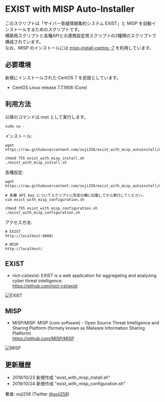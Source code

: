# EXIST with MISP Auto-Installer

このスクリプトは「サイバー脅威情報集約システム EXIST」と MISP を自動インストールするためのスクリプトです。  
構築用スクリプトと各種APIとの連携設定用スクリプトの2種類のスクリプトで構成されています。  
なお、MISP のインストールには [misp-install-centos -7](https://github.com/vodkappa/misp-install-centos-7) を利用しています。

## 必要環境
新規にインストールされた CentOS 7 を前提としています。

- CentOS Linux release 7.7.1908 (Core)

## 利用方法
以降のコマンドは root として実行します。
```
sudo su -
```
インストール:
```
wget https://raw.githubusercontent.com/soji256/exist_with_misp_autoinstall/master/exist_with_misp_install.sh

chmod 755 exist_with_misp_install.sh
./exist_with_misp_install.sh
```
各種設定:
```
wget https://raw.githubusercontent.com/soji256/exist_with_misp_autoinstall/master/exist_with_misp_configuration.sh

# 各種 API key についてスクリプトに所定の欄に記載してから実行してください。
vim exist_with_misp_configuration.sh

chmod 755 exist_with_misp_configuration.sh
./exist_with_misp_configuration.sh
```
アクセス方法:
```
# EXIST
http://localhost:8000/

# MISP
http://localhost/
```

## EXIST
- nict-csl/exist: EXIST is a web application for aggregating and analyzing cyber threat intelligence.  
https://github.com/nict-csl/exist  

![EXIST](https://github.com/soji256/exist_with_misp_autoinstall/blob/master/img/exist.png "EXIST")

## MISP
- MISP/MISP: MISP (core software) - Open Source Threat Intelligence and Sharing Platform (formely known as Malware Information Sharing Platform)  
https://github.com/MISP/MISP  

![MISP](https://github.com/soji256/exist_with_misp_autoinstall/blob/master/img/misp.png "MISP")


## 更新履歴 
- 2019/10/23 新規作成 "exist_with_misp_install.sh"
- 2019/10/24 新規作成 "exist_with_misp_configuration.sh"


著者: soji256 (Twitter [@soji256](https://twitter.com/soji256))
